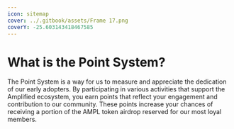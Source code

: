 ```yaml
---
icon: sitemap
cover: ../.gitbook/assets/Frame 17.png
coverY: -25.603143418467585
---
```


# What is the Point System?

The Point System is a way for us to measure and appreciate the dedication of our early adopters. By participating in various activities that support the Amplified ecosystem, you earn points that reflect your engagement and contribution to our community. These points increase your chances of receiving a portion of the AMPL token airdrop reserved for our most loyal members.
